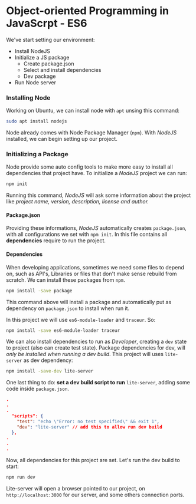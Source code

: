 # Object-oriented Programming in JavaScrpt - ES6

We've start setting our environment:
- Install NodeJS
- Initialize a JS package
    - Create package.json
    - Select and install dependencies
    - Dev package
- Run Node server

### Installing Node

Working on Ubuntu, we can install node with `apt` unsing this command:

```sh
sudo apt install nodejs
```

Node already comes with Node Package Manager (`npm`). With _NodeJS_ installed, we can begin setting up our project.

### Initializing a Package

Node provide some auto config tools to make more easy to install all dependencies that project have. To initialize a _NodeJS_ project we can run:

```sh
npm init
```

Running this command, _NodeJS_ will ask some information about the project like _project name, version, description, license and author._

#### Package.json

Providing these informations, _NodeJS_ automatically creates `package.json`, with all configurations we set with `npm init`. In this file contains all **dependencies** require to run the project.

#### Dependencies

When developing applications, sometimes we need some files to depend on, such as API's, Libraries or files that don't make sense rebuild from scratch.
We can install these packages from `npm`.

```sh
npm install -save package
```

This command above will install a package and automatically put as dependency on `package.json` to install when run it.

In this project we will use `es6-module-loader` and `traceur`. So:

```sh
npm install -save es6-module-loader traceur
```
We can also install dependencies to run as _Developer_, creating a `dev` state to project (also can create test state). Package dependencies for dev, will _only be installed when running a dev build_. This project will uses `lite-server` as dev dependency:

```sh
npm install -save-dev lite-server
```

One last thing to do: **set a dev build script to run** `lite-server`, adding some code inside `package.json`.

```json
.
.
.
  "scripts": {
    "test": "echo \"Error: no test specified\" && exit 1",
    "dev": "lite-server" // add this to allow run dev build
  },
.
.
.
```

Now, all dependencies for this project are set. Let's run the dev build to start:

```sh
npm run dev
```

Lite-server will open a browser pointed to our project, on `http://localhost:3000` for our server, and some others connection ports.

